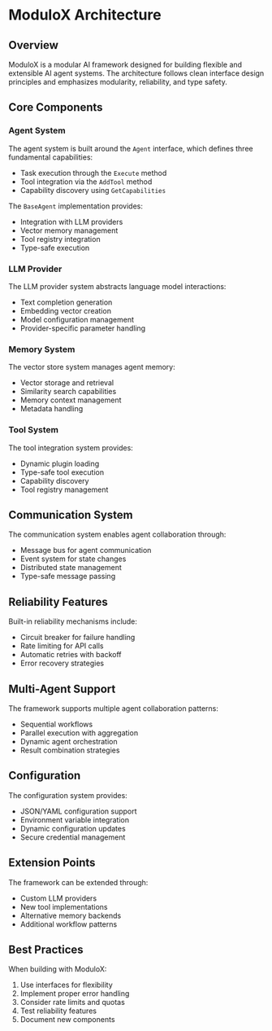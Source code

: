 # ModuloX Architecture

## Overview

ModuloX is a modular AI framework designed for building flexible and extensible AI agent systems. The architecture follows clean interface design principles and emphasizes modularity, reliability, and type safety.

## Core Components

### Agent System

The agent system is built around the `Agent` interface, which defines three fundamental capabilities:
- Task execution through the `Execute` method
- Tool integration via the `AddTool` method
- Capability discovery using `GetCapabilities`

The `BaseAgent` implementation provides:
- Integration with LLM providers
- Vector memory management
- Tool registry integration
- Type-safe execution

### LLM Provider

The LLM provider system abstracts language model interactions:
- Text completion generation
- Embedding vector creation
- Model configuration management
- Provider-specific parameter handling

### Memory System

The vector store system manages agent memory:
- Vector storage and retrieval
- Similarity search capabilities
- Memory context management
- Metadata handling

### Tool System

The tool integration system provides:
- Dynamic plugin loading
- Type-safe tool execution
- Capability discovery
- Tool registry management

## Communication System

The communication system enables agent collaboration through:
- Message bus for agent communication
- Event system for state changes
- Distributed state management
- Type-safe message passing

## Reliability Features

Built-in reliability mechanisms include:
- Circuit breaker for failure handling
- Rate limiting for API calls
- Automatic retries with backoff
- Error recovery strategies

## Multi-Agent Support

The framework supports multiple agent collaboration patterns:
- Sequential workflows
- Parallel execution with aggregation
- Dynamic agent orchestration
- Result combination strategies

## Configuration

The configuration system provides:
- JSON/YAML configuration support
- Environment variable integration
- Dynamic configuration updates
- Secure credential management

## Extension Points

The framework can be extended through:
- Custom LLM providers
- New tool implementations
- Alternative memory backends
- Additional workflow patterns

## Best Practices

When building with ModuloX:
1. Use interfaces for flexibility
2. Implement proper error handling
3. Consider rate limits and quotas
4. Test reliability features
5. Document new components
